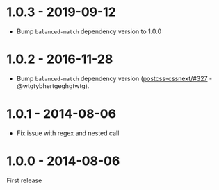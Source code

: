 <h1 id="1.0.3---2019-09-12">1.0.3 - 2019-09-12</h1>

<ul>
<li>Bump <code>balanced-match</code> dependency version to 1.0.0</li>
</ul>

<h1 id="1.0.2---2016-11-28">1.0.2 - 2016-11-28</h1>

<ul>
<li>Bump <code>balanced-match</code> dependency version
(<a href="https://github.com/MoOx/postcss-cssnext/issues/327">postcss-cssnext/#327</a> - @wtgtybhertgeghgtwtg).</li>
</ul>

<h1 id="1.0.1---2014-08-06">1.0.1 - 2014-08-06</h1>

<ul>
<li>Fix issue with regex and nested call</li>
</ul>

<h1 id="1.0.0---2014-08-06">1.0.0 - 2014-08-06</h1>

<p>First release</p>

